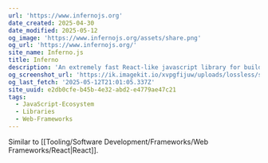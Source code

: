 ```yaml
---
url: 'https://www.infernojs.org'
date_created: 2025-04-30
date_modified: 2025-05-12
og_image: 'https://www.infernojs.org/assets/share.png'
og_url: 'https://www.infernojs.org/'
site_name: Inferno.js
title: Inferno
description: 'An extremely fast React-like javascript library for building modern user interfaces.'
og_screenshot_url: 'https://ik.imagekit.io/xvpgfijuw/uploads/lossless/screenshots/20250529_Inferno.js_og_screenshot.jpeg'
og_last_fetch: '2025-05-12T21:01:05.337Z'
site_uuid: e2db0cfe-b45b-4e32-abd2-e4779ae47c21
tags:
  - JavaScript-Ecosystem
  - Libraries
  - Web-Frameworks
---
```


Similar to [[Tooling/Software Development/Frameworks/Web Frameworks/React|React]].